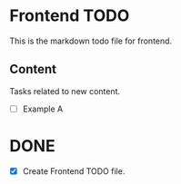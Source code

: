 # Frontend TODO
This is the markdown todo file for frontend.

## Content
Tasks related to new content.

- [ ] Example A

# DONE
- [x] Create Frontend TODO file.
